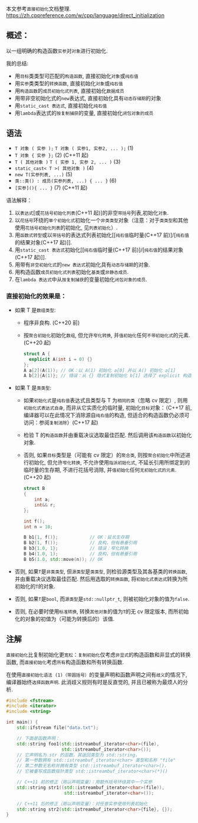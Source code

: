 本文参考`直接初始化`文档整理.
https://zh.cppreference.com/w/cpp/language/direct_initialization

## 概述：

以一组明确的构造函数`实参`对`对象`进行初始化.

我的总结:

- 用`目标`类类型可匹配的`构造函数`, 直接初始化`对象`或`纯右值`
- 用`实参`类类型的`转换函数`, 直接初始化`对象`或`纯右值`
- 用`构造函数`的`成员初始化式列表`, 直接初始化`数据成员`
- 用带非空初始化式的`new`表达式, 直接初始化具有`动态存储期`的对象
- 用`static_cast 表达式`, 直接初始化`纯右值`
- 用`lambda`表达式的`按复制捕获`的变量, 直接初始化`闭包对象的成员`

## 语法

- `T 对象 ( 实参 );` `T 对象 ( 实参1, 实参2, ... );` (1)
- `T 对象 { 实参 };` (2) (C++11 起)
- `T ( 其他对象 )` `T ( 实参 1, 实参 2, ... )` (3)
- `static_cast< T >( 其他对象 )` (4)
- `new T(实参列表, ...)` (5)
- `类::类() : 成员(实参列表, ...) { ... }` (6)
- `[实参](){ ... }` (7) (C++11 起)

语法解释：

1. 以`表达式`[或`花括号初始化列表`(C++11 起)]的非空`带括号`列表,初始化`对象`.
2. 以`花括号`环绕的`单个初始化式`初始化一个`非类类型`对象（注意：对于`类类型`和其他使用`花括号初始化列表`的初始化, 见`列表初始化`）.
3. 用`函数式转型`或以`带括号`的表达式列表初始化[[`纯右值`临时量(C++17 前)]/[`纯右值`的结果对象(C++17 起)]].
4. 用`static_cast 表达式`初始化[[`纯右值`临时量(C++17 前)]/[`纯右值`的结果对象(C++17 起)]].
5. 用带有`非空初始化式`的`new 表达式`初始化具有`动态存储期`的对象.
6. 用构造函数`成员初始化式列表`初始化`基类`或`非静态成员`.
7. 在`lambda 表达式`中从`按复制捕获`的变量初始化`闭包对象的成员`.

### 直接初始化的效果是：

- 如果 T 是`数组类型`:

  - 程序非良构. (C++20 前)
  - 按`聚合初始化`初始化`数组`, 但允许`窄化转换`, 并`值初始化`任何`不带初始化式`的元素. (C++20 起)

    ```c++
    struct A {
      explicit A(int i = 0) {}
    };
    A a[2](A(1)); // OK：以 A(1) 初始化 a[0] 并以 A() 初始化 a[1]
    A b[2]{A(1)}; // 错误：从 {} 隐式复制初始化 b[1] 选择了 explicit 构造函数
    ```

- 如果 T 是`类类型`:

  - 如果`初始化式`是`纯右值`表达式且类型与 T 为`相同的类`（忽略 cv 限定）, 则用`初始化式表达式自身`, 而非从它实质化的临时量, 初始化`目标`对象：（C++17 前, 编译器可以在此情况下消除源自`纯右值`的构造, 但适合的构造函数仍必须可访问：参阅`复制消除`）(C++17 起)
  - 检验 T 的`构造函数`并由重载决议选取最佳匹配. 然后调用该`构造函数`以初始化对象.
  - 否则, 如果`目标`类型是（可能有 cv 限定）的`聚合类`, 则按`聚合初始化`中所述进行初始化, 但允许`窄化转换`, 不允许使用`指派初始化式`, 不延长引用所绑定到的临时量的生存期, 不进行花括号消除, 并`值初始化`任何`无初始化式的元素`. (C++20 起)

    ```c++
    struct B
    {
        int a;
        int&& r;
    };

    int f();
    int n = 10;

    B b1{1, f()};            // OK：延长生存期
    B b2(1, f());            // 良构，但有悬垂引用
    B b3{1.0, 1};            // 错误：窄化转换
    B b4(1.0, 1);            // 良构，但有悬垂引用
    B b5(1.0, std::move(n)); // OK
    ```

- 否则, 如果`T`是`非类类型`, 但`源类型`是`类类型`, 则检验源类型及其各基类的`转换函数`, 并由重载决议选取最佳匹配. 然后用选取的`转换函数`, 将`初始化式表达式`转换为所初始化的`T`的对象.
- 否则, 如果`T`是`bool`, 而`源类型`是`std::nullptr_t`, 则被初始化对象的值为`false`.
- 否则, 在必要时使用`标准转换`, 转换`其他对象`的值为`T`的无 cv 限定版本, 而所初始化的对象的初值为（可能为转换后的）该值.

## 注解

`直接初始化`比复制初始化更`宽松`：`复制初始化`仅考虑`非显式`的构造函数和非显式的转换函数, 而`直接初始化`考虑`所有`构造函数和所有转换函数.

在使用`直接初始化语法 (1)（带圆括号）`的变量声明和函数声明之间有`歧义`的情况下, 编译器始终`选择函数声明`. 此消歧义规则有时是反直觉的, 并且已被称为最烦人的分析.

```c++
#include <fstream>
#include <iterator>
#include <string>

int main() {
    std::ifstream file("data.txt");

    // 下面是函数声明：
    std::string foo1(std::istreambuf_iterator<char>(file),
                     std::istreambuf_iterator<char>());
    // 它声明名为 str 的函数，其返回类型为 std::string，
    // 第一参数拥有 std::istreambuf_iterator<char> 类型和名称 "file"
    // 第二参数无名称并拥有类型 std::istreambuf_iterator<char>()，
    // 它被重写成函数指针类型 std::istreambuf_iterator<char>(*)()

    // C++11 前的修正（用以声明变量）：用额外括号环绕其中一个实参
    std::string str1((std::istreambuf_iterator<char>(file)),
                      std::istreambuf_iterator<char>());

    // C++11 后的修正（用以声明变量）：对任意实参使用列表初始化
    std::string str2(std::istreambuf_iterator<char>{file}, {});
}
```
